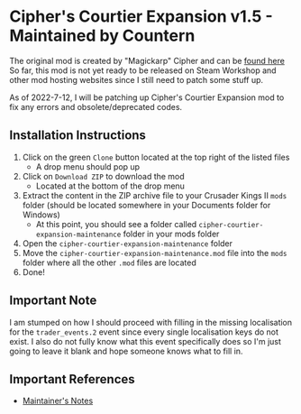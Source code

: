 # Cipher's Courtier Expansion v1.5 - Maintained by Countern

The original mod is created by "Magickarp" Cipher and can be [found here](https://steamcommunity.com/sharedfiles/filedetails/?id=1878436818)
So far, this mod is not yet ready to be released on Steam Workshop and other mod hosting websites since I still need to patch some stuff up. 

As of 2022-7-12, I will be patching up Cipher's Courtier Expansion mod to fix any errors and obsolete/deprecated codes.

## Installation Instructions

1. Click on the green `Clone` button located at the top right of the listed files
   * A drop menu should pop up
2. Click on `Download ZIP` to download the mod
   * Located at the bottom of the drop menu
3. Extract the content in the ZIP archive file to your Crusader Kings II `mods` folder (should be located somewhere in your Documents folder for Windows)
   * At this point, you should see a folder called `cipher-courtier-expansion-maintenance` folder in your mods folder
4. Open the `cipher-courtier-expansion-maintenance` folder
5. Move the `cipher-courtier-expansion-maintenance.mod` file into the `mods` folder where all the other `.mod` files are located
6. Done!

## Important Note

I am stumped on how I should proceed with filling in the missing localisation for the `trader_events.2` event since every single localisation keys do not exist. I also do not fully know what this event specifically does so I'm just going to leave it blank and hope someone knows what to fill in.

## Important References

* [Maintainer's Notes](https://www.github.com/Countern/cipher-courtier-expansion-maintenance/blob/main/MAINTAINER_NOTES.md)

